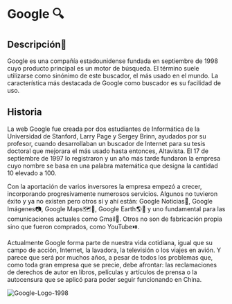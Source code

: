 # **Google** 🔍

## Descripción📝

Google es una compañía estadounidense fundada en septiembre de 1998 cuyo producto principal es un motor de búsqueda. El término suele utilizarse como sinónimo de este buscador, el más usado en el mundo. La característica más destacada de Google como buscador es su facilidad de uso.

## Historia ##
La web Google fue creada por dos estudiantes de Informática de la Universidad de Stanford, Larry Page y Sergey Brinn, ayudados por su profesor, cuando desarrollaban un buscador de Internet para su tesis doctoral que mejorara el más usado hasta entonces, Altavista. El 17 de septiembre de 1997 lo registraron y un año más tarde fundaron la empresa cuyo nombre se basa en una palabra matemática que designa la cantidad 10 elevado a 100.

Con la aportación de varios inversores la empresa empezó a crecer, incorporando progresivamente numerosos servicios. Algunos no tuvieron éxito y ya no existen pero otros sí y ahí están: Google Noticias📰, Google Imágenes📷, Google Maps🗺️📍, Google Earth🌎📍 y uno fundamental para las comunicaciones actuales como Gmail📧. Otros no son de fabricación propia sino que fueron comprados, como YouTube⏯️.

Actualmente Google forma parte de nuestra vida cotidiana, igual que su campo de acción, Internet, la lavadora, la televisión o los viajes en avión. Y parece que será por muchos años, a pesar de todos los problemas que, como toda gran empresa que se precie, debe afrontar: las reclamaciones de derechos de autor en libros, películas y artículos de prensa o la autocensura que se aplicó para poder seguir funcionando en China.


![Google-Logo-1998](https://logolook.net/wp-content/uploads/2021/06/Google-Logo-19981.png
 "Google-Logo-1998")

